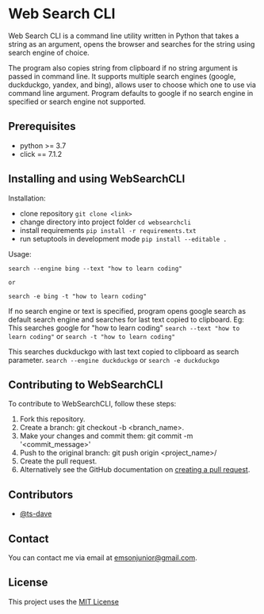 # Web Search CLI
Web Search CLI is a command line utility written in Python that takes a string as an argument, opens the browser and searches for the string using search engine of choice.

The program also copies string from clipboard if no string argument is passed in command line. It supports multiple search engines (google, duckduckgo, yandex, and bing), allows user to choose which one to use via command line argument. Program defaults to google if no search engine in specified or search engine not supported.

## Prerequisites
* python >= 3.7
* click == 7.1.2

## Installing and using WebSearchCLI

Installation:

* clone repository
    ```git clone <link>```
* change directory into project folder
    ```cd websearchcli```
* install requirements
    ```pip install -r requirements.txt```
* run setuptools in development mode
    ```pip install --editable .```


Usage:

    search --engine bing --text "how to learn coding"
    
    or
    
    search -e bing -t "how to learn coding"

If no search engine or text is specified, program opens google search as default search engine and searches for last text copied to clipboard.
Eg:
This searches google for "how to learn coding"
```search --text "how to learn coding"```
or
```search -t "how to learn coding"```

This searches duckduckgo with last text copied to clipboard as search parameter.
```search --engine duckduckgo```
or
```search -e duckduckgo```

## Contributing to WebSearchCLI
To contribute to WebSearchCLI, follow these steps:

1. Fork this repository.
2. Create a branch: git checkout -b <branch_name>.
3. Make your changes and commit them: git commit -m '<commit_message>'
4. Push to the original branch: git push origin <project_name>/<location>
5. Create the pull request.
6. Alternatively see the GitHub documentation on [creating a pull request](https://help.github.com/en/github/collaborating-with-issues-and-pull-requests/creating-a-pull-request).

## Contributors
* [@ts-dave](https://github.com/ts-dave)

## Contact
You can contact me via email at [emsonjunior@gmail.com](emsonjunior@gmail.com).

## License
This project uses the [MIT License](https://opensource.org/licenses/MIT)